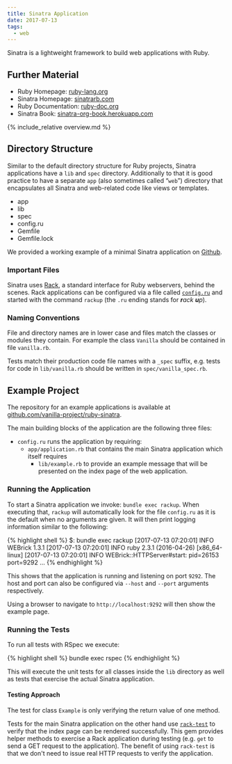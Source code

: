 ```yaml
---
title: Sinatra Application
date: 2017-07-13
tags:
  - web
---
```


Sinatra is a lightweight framework to build web applications with Ruby.


## Further Material

- Ruby Homepage: [ruby-lang.org](https://www.ruby-lang.org)
- Sinatra Homepage: [sinatrarb.com](http://www.sinatrarb.com)
- Ruby Documentation: [ruby-doc.org](http://ruby-doc.org)
- Sinatra Book: [sinatra-org-book.herokuapp.com](https://sinatra-org-book.herokuapp.com)


{% include_relative overview.md %}


## Directory Structure

Similar to the default directory structure for Ruby projects, Sinatra applications have a `lib` and `spec` directory.
Additionally to that it is good practice to have a separate `app` (also sometimes called &ldquo;`web`&rdquo;) directory that encapsulates all Sinatra and web-related code like views or templates.

<ul class="directory-structure">
  <li class="directory">app</li>
  <li class="directory">lib</li>
  <li class="directory">spec</li>
  <li class="text file">config.ru</li>
  <li class="ruby file">Gemfile</li>
  <li class="text file">Gemfile.lock</li>
</ul>

We provided a working example of a minimal Sinatra application on [Github](https://github.com/vanilla-project/ruby-sinatra).


### Important Files

Sinatra uses [Rack](http://rack.github.io), a standard interface for Ruby webservers, behind the scenes.
Rack applications can be configured via a file called [`config.ru`](config.ru) and started with the command `rackup` (the `.ru` ending stands for _**r**ack **u**p_).


### Naming Conventions

File and directory names are in lower case and files match the classes or modules they contain.
For example the class `Vanilla` should be contained in file `vanilla.rb`.

Tests match their production code file names with a `_spec` suffix, e.g. tests for code in `lib/vanilla.rb` should be written in `spec/vanilla_spec.rb`.


## Example Project

The repository for an example applications is available at [github.com/vanilla-project/ruby-sinatra](https://github.com/vanilla-project/ruby-sinatra).

The main building blocks of the application are the following three files:

- `config.ru` runs the application by requiring:
  - `app/application.rb` that contains the main Sinatra application which itself requires
    - `lib/example.rb` to provide an example message that will be presented on the index page of the web application.


### Running the Application

To start a Sinatra application we invoke: `bundle exec rackup`.
When executing that, `rackup` will automatically look for the file `config.ru` as it is the default when no arguments are given.
It will then print logging information similar to the following:

{% highlight shell %}
$: bundle exec rackup
[2017-07-13 07:20:01] INFO  WEBrick 1.3.1
[2017-07-13 07:20:01] INFO  ruby 2.3.1 (2016-04-26) [x86_64-linux]
[2017-07-13 07:20:01] INFO  WEBrick::HTTPServer#start: pid=26153 port=9292
...
{% endhighlight %}

This shows that the application is running and listening on port `9292`.
The host and port can also be configured via `--host` and `--port` arguments respectively.

Using a browser to navigate to `http://localhost:9292` will then show the example page.


### Running the Tests

To run all tests with RSpec we execute:

{% highlight shell %}
bundle exec rspec
{% endhighlight %}

This will execute the unit tests for all classes inside the `lib` directory as well as tests that exercise the actual Sinatra application.

#### Testing Approach

The test for class `Example` is only verifying the return value of one method.

Tests for the main Sinatra application on the other hand use [`rack-test`](http://github.com/rack-test/rack-test) to verify that the index page can be rendered successfully.
This gem provides helper methods to exercise a Rack application during testing (e.g. `get` to send a GET request to the application).
The benefit of using `rack-test` is that we don't need to issue real HTTP requests to verify the application.


